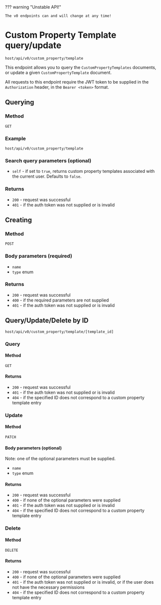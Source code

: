 ??? warning "Unstable API!"

    The v0 endpoints can and will change at any time!

# Custom Property Template query/update

`host/api/v0/custom_property/template`

This endpoint allows you to query the `CustomPropertyTemplates` documents, or update a given `CustomPropertyTemplate` document.

All requests to this endpoint require the JWT token to be supplied in the `Authorization` header, in the `Bearer <token>` format.

## Querying

### Method

`GET`

### Example

`host/api/v0/custom_property/template`

### Search query parameters (optional)

- `self` - if set to `true`, returns custom property templates associated with the current user. Defaults to `false`.

### Returns

- `200` - request was successful
- `401` - if the auth token was not supplied or is invalid

## Creating

### Method

`POST`

### Body parameters (**required**)

- `name`
- `type` enum

### Returns

- `200` - request was successful
- `400` - if the required parameters are not supplied
- `401` - if the auth token was not supplied or is invalid

## Query/Update/Delete by ID

`host/api/v0/custom_property/template/[template_id]`

### Query

#### Method

`GET`

#### Returns

- `200` - request was successful
- `401` - if the auth token was not supplied or is invalid
- `404` - if the specified ID does not correspond to a custom property template entry

### Update

#### Method

`PATCH`

#### Body parameters (optional)

Note: one of the optional parameters must be supplied.

- `name`
- `type` enum

#### Returns

- `200` - request was successful
- `400` - if none of the optional parameters were supplied
- `401` - if the auth token was not supplied or is invalid
- `404` - if the specified ID does not correspond to a custom property template entry

### Delete

#### Method

`DELETE`

#### Returns

- `200` - request was successful
- `400` - if none of the optional parameters were supplied
- `401` - if the auth token was not supplied or is invalid, or if the user does not have the necessary permissions
- `404` - if the specified ID does not correspond to a custom property template entry
